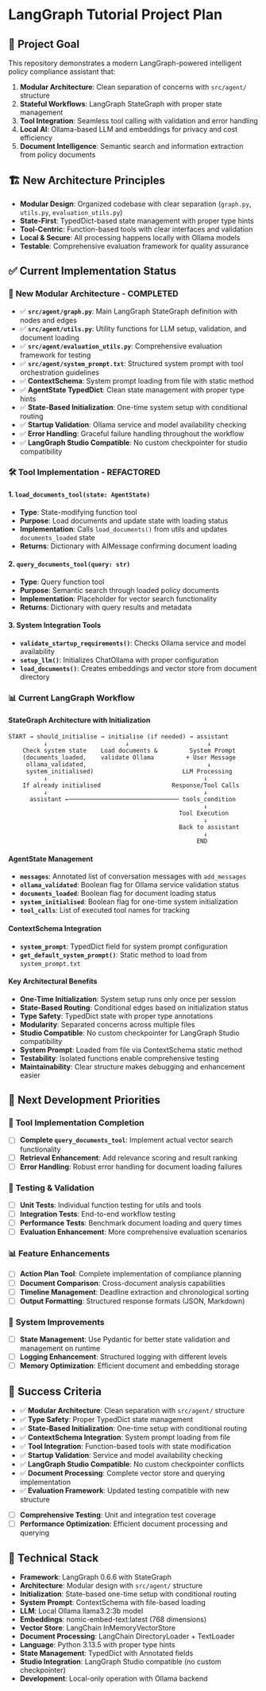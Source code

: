 # LangGraph Tutorial Project Plan

## 🎯 Project Goal
This repository demonstrates a modern LangGraph-powered intelligent policy compliance assistant that:
1. **Modular Architecture**: Clean separation of concerns with `src/agent/` structure
2. **Stateful Workflows**: LangGraph StateGraph with proper state management
3. **Tool Integration**: Seamless tool calling with validation and error handling
4. **Local AI**: Ollama-based LLM and embeddings for privacy and cost efficiency
5. **Document Intelligence**: Semantic search and information extraction from policy documents

## 🏗️ New Architecture Principles
- **Modular Design**: Organized codebase with clear separation (`graph.py`, `utils.py`, `evaluation_utils.py`)
- **State-First**: TypedDict-based state management with proper type hints
- **Tool-Centric**: Function-based tools with clear interfaces and validation
- **Local & Secure**: All processing happens locally with Ollama models
- **Testable**: Comprehensive evaluation framework for quality assurance

## ✅ Current Implementation Status

### 🔧 **New Modular Architecture - COMPLETED**
- ✅ **`src/agent/graph.py`**: Main LangGraph StateGraph definition with nodes and edges
- ✅ **`src/agent/utils.py`**: Utility functions for LLM setup, validation, and document loading
- ✅ **`src/agent/evaluation_utils.py`**: Comprehensive evaluation framework for testing
- ✅ **`src/agent/system_prompt.txt`**: Structured system prompt with tool orchestration guidelines
- ✅ **ContextSchema**: System prompt loading from file with static method
- ✅ **AgentState TypedDict**: Clean state management with proper type hints
- ✅ **State-Based Initialization**: One-time system setup with conditional routing
- ✅ **Startup Validation**: Ollama service and model availability checking
- ✅ **Error Handling**: Graceful failure handling throughout the workflow
- ✅ **LangGraph Studio Compatible**: No custom checkpointer for studio compatibility

### 🛠️ **Tool Implementation - REFACTORED**

#### 1. **`load_documents_tool(state: AgentState)`**
- **Type**: State-modifying function tool
- **Purpose**: Load documents and update state with loading status
- **Implementation**: Calls `load_documents()` from utils and updates `documents_loaded` state
- **Returns**: Dictionary with AIMessage confirming document loading

#### 2. **`query_documents_tool(query: str)`**
- **Type**: Query function tool
- **Purpose**: Semantic search through loaded policy documents
- **Implementation**: Placeholder for vector search functionality
- **Returns**: Dictionary with query results and metadata

#### 3. **System Integration Tools**
- **`validate_startup_requirements()`**: Checks Ollama service and model availability
- **`setup_llm()`**: Initializes ChatOllama with proper configuration
- **`load_documents()`**: Creates embeddings and vector store from document directory

### 📊 **Current LangGraph Workflow**

#### **StateGraph Architecture with Initialization**
```
START → should_initialise → initialise (if needed) → assistant
          ↓                      ↓                      ↓
    Check system state    Load documents &         System Prompt
    (documents_loaded,    validate Ollama         + User Message
     ollama_validated,                                  ↓
     system_initialised)                         LLM Processing
          ↓                                            ↓
    If already initialised                    Response/Tool Calls
          ↓                                            ↓
      assistant ←─────────────────────────────── tools_condition
                                                       ↓
                                                Tool Execution
                                                       ↓
                                                Back to assistant
                                                       ↓
                                                     END
```

#### **AgentState Management**
- **`messages`**: Annotated list of conversation messages with `add_messages`
- **`ollama_validated`**: Boolean flag for Ollama service validation status
- **`documents_loaded`**: Boolean flag for document loading status
- **`system_initialised`**: Boolean flag for one-time system initialization
- **`tool_calls`**: List of executed tool names for tracking

#### **ContextSchema Integration**
- **`system_prompt`**: TypedDict field for system prompt configuration
- **`get_default_system_prompt()`**: Static method to load from `system_prompt.txt`

#### **Key Architectural Benefits**
- **One-Time Initialization**: System setup runs only once per session
- **State-Based Routing**: Conditional edges based on initialization status
- **Type Safety**: TypedDict state with proper type annotations
- **Modularity**: Separated concerns across multiple files
- **Studio Compatible**: No custom checkpointer for LangGraph Studio compatibility
- **System Prompt**: Loaded from file via ContextSchema static method
- **Testability**: Isolated functions enable comprehensive testing
- **Maintainability**: Clear structure makes debugging and enhancement easier

## 🎯 **Next Development Priorities**

### 🔧 **Tool Implementation Completion**
- [ ] **Complete `query_documents_tool`**: Implement actual vector search functionality
- [ ] **Retrieval Enhancement**: Add relevance scoring and result ranking
- [ ] **Error Handling**: Robust error handling for document loading failures

### 🧪 **Testing & Validation**
- [ ] **Unit Tests**: Individual function testing for utils and tools
- [ ] **Integration Tests**: End-to-end workflow testing
- [ ] **Performance Tests**: Benchmark document loading and query times
- [ ] **Evaluation Enhancement**: More comprehensive evaluation scenarios

### 📊 **Feature Enhancements**
- [ ] **Action Plan Tool**: Complete implementation of compliance planning
- [ ] **Document Comparison**: Cross-document analysis capabilities
- [ ] **Timeline Management**: Deadline extraction and chronological sorting
- [ ] **Output Formatting**: Structured response formats (JSON, Markdown)

### 🔧 **System Improvements**

- [ ] **State Management**: Use Pydantic for better state validation and management on runtime
- [ ] **Logging Enhancement**: Structured logging with different levels
- [ ] **Memory Optimization**: Efficient document and embedding storage

## 🏁 **Success Criteria**
- ✅ **Modular Architecture**: Clean separation with `src/agent/` structure
- ✅ **Type Safety**: Proper TypedDict state management
- ✅ **State-Based Initialization**: One-time setup with conditional routing
- ✅ **ContextSchema Integration**: System prompt loading from file
- ✅ **Tool Integration**: Function-based tools with state modification
- ✅ **Startup Validation**: Service and model availability checking
- ✅ **LangGraph Studio Compatible**: No custom checkpointer conflicts
- ✅ **Document Processing**: Complete vector store and querying implementation
- ✅ **Evaluation Framework**: Updated testing compatible with new structure
- [ ] **Comprehensive Testing**: Unit and integration test coverage
- [ ] **Performance Optimization**: Efficient document processing and querying

## 🔧 **Technical Stack**
- **Framework**: LangGraph 0.6.6 with StateGraph
- **Architecture**: Modular design with `src/agent/` structure
- **Initialization**: State-based one-time setup with conditional routing
- **System Prompt**: ContextSchema with file-based loading
- **LLM**: Local Ollama llama3.2:3b model
- **Embeddings**: nomic-embed-text:latest (768 dimensions)
- **Vector Store**: LangChain InMemoryVectorStore
- **Document Processing**: LangChain DirectoryLoader + TextLoader
- **Language**: Python 3.13.5 with proper type hints
- **State Management**: TypedDict with Annotated fields
- **Studio Integration**: LangGraph Studio compatible (no custom checkpointer)
- **Development**: Local-only operation with Ollama backend


